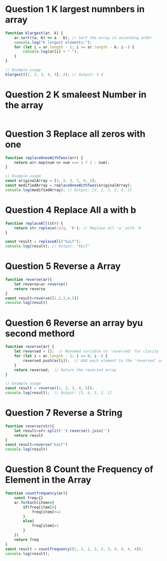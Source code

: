 # Question 1 K largest numnbers in array 
```jsx
function klargest(ar, k) {
    ar.sort((a, b) => a - b); // Sort the array in ascending order
    console.log("K largest elements:");
    for (let i = ar.length - 1; i >= ar.length - k; i--) {
        console.log(ar[i] + " ");
    }
}

// Example usage
klargest([1, 2, 3, 4, 5], 2); // Output: 5 4

```
# Question 2 K smaleest Number in the array 
```jsx


```
# Question 3 Replace all zeros with one 
```jsx
function replaceOnesWithTwos(arr) {
    return arr.map(num => num === 1 ? 2 : num);
}

// Example usage
const originalArray = [1, 2, 3, 1, 4, 1];
const modifiedArray = replaceOnesWithTwos(originalArray);
console.log(modifiedArray); // Output: [2, 2, 3, 2, 4, 2]


```
# Question 4 Replace All a with b 
```jsx
function replaceAll(str) {
    return str.replace(/a/g, 'b'); // Replace all 'a' with 'b'
}

const result = replaceAll("kaif");
console.log(result); // Output: "kbif"

```
# Question 5 Reverse a Array 
```jsx
function reverse(ar){
    let reverse=ar.reverse()
    return reverse
}
const result=reverse([1,2,3,4,5])
console.log(result)
```
# Question 6 Reverse an array byu second methord 
```jsx
function reverse(ar) {
    let reversed = [];  // Renamed variable to 'reversed' for clarity
    for (let i = ar.length - 1; i >= 0; i--) {
        reversed.push(ar[i]);  // Add each element to the 'reversed' array
    }
    return reversed;  // Return the reversed array
}

// Example usage
const result = reverse([1, 2, 3, 4, 5]);
console.log(result);  // Output: [5, 4, 3, 2, 1]

```
# Question 7 Reverse a String 
```jsx
function reverse(str){
    let result=str.split('').reverse().join('')
    return result
}
const result=reverse("kaif")
console.log(result)

```
# Question 8 Count the Frequency of Element in the Array
```jsx
function countfrequency(ar){
    const freq={}
    ar.forEach(item=>{
        if(freq[item]){
            freq[item]+=1
        }
        else{
            freq[item]=1
        }
    })
    return freq
}
const result = countfrequency([1, 2, 2, 3, 3, 3, 4, 4, 4, 4]);
console.log(result); 
```

